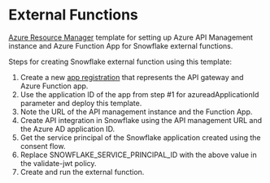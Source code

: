 # External Functions

[Azure Resource Manager](https://docs.microsoft.com/en-us/azure/azure-resource-manager/templates/quickstart-create-templates-use-the-portal#edit-and-deploy-the-template) template for setting up Azure API Management instance and Azure Function App for Snowflake external functions.

Steps for creating Snowflake external function using this template:
 1. Create a new [app registration](https://docs.microsoft.com/en-us/azure/active-directory/develop/quickstart-register-app) that represents the API gateway and Azure Function app.
 2. Use the application ID of the app from step #1 for azureadApplicationId parameter and deploy this template.
 3. Note the URL of the API management instance and the Function App.  
 4. Create API integration in Snowflake using the API management URL and the Azure AD application ID.
 5. Get the service principal of the Snowflake application created using the consent flow.
 6. Replace SNOWFLAKE_SERVICE_PRINCIPAL_ID with the above value in the validate-jwt policy.
 7. Create and run the external function.